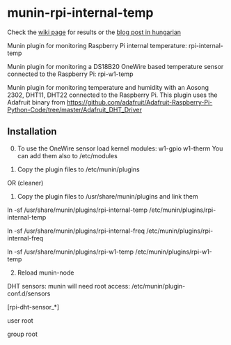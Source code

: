 munin-rpi-internal-temp
=======================

Check the [wiki page](https://github.com/gajdipajti/munin-rpi-temp/wiki) for results or the [blog post in hungarian](http://logout.hu/cikk/homerseklet_mero_pi/teljes.html)

Munin plugin for monitoring Raspberry Pi internal temperature: rpi-internal-temp

Munin plugin for monitoring a DS18B20 OneWire based temperature sensor connected to the Raspberry Pi: rpi-w1-temp

Munin plugin for monitoring temperature and humidity with an Aosong 2302, DHT11, DHT22 connected to the Raspberry Pi. This plugin uses the Adafruit binary from https://github.com/adafruit/Adafruit-Raspberry-Pi-Python-Code/tree/master/Adafruit_DHT_Driver

Installation
------------

0. To use the OneWire sensor load kernel modules: w1-gpio w1-therm
You can add them also to /etc/modules

1. Copy the plugin files to /etc/munin/plugins

OR (cleaner)

1. Copy the plugin files to /usr/share/munin/plugins and link them

ln -sf /usr/share/munin/plugins/rpi-internal-temp /etc/munin/plugins/rpi-internal-temp

ln -sf /usr/share/munin/plugins/rpi-internal-freq /etc/munin/plugins/rpi-internal-freq

ln -sf /usr/share/munin/plugins/rpi-w1-temp /etc/munin/plugins/rpi-w1-temp

2. Reload munin-node

DHT sensors: munin will need root access: /etc/munin/plugin-conf.d/sensors

[rpi-dht-sensor_*]

user root

group root
